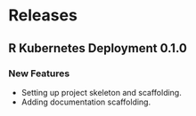 # Releases

## R Kubernetes Deployment 0.1.0

### New Features

* Setting up project skeleton and scaffolding.
* Adding documentation scaffolding.
